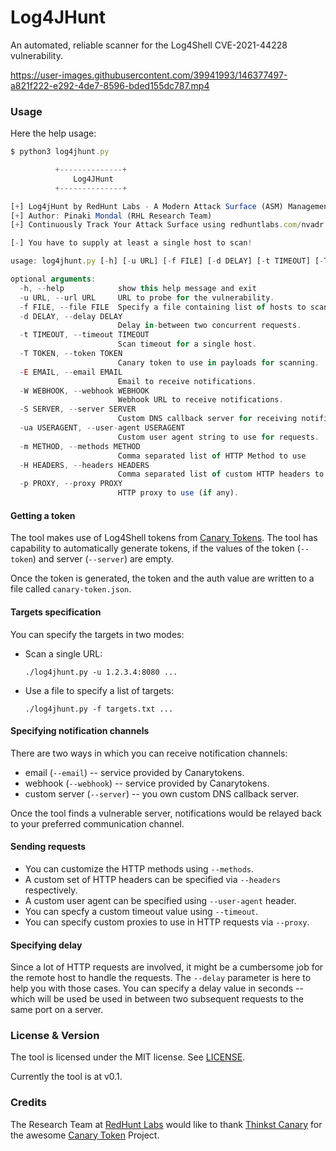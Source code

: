 # Log4JHunt
An automated, reliable scanner for the Log4Shell CVE-2021-44228 vulnerability.

https://user-images.githubusercontent.com/39941993/146377497-a821f222-e292-4de7-8596-bded155dc787.mp4

### Usage
Here the help usage:
```js
$ python3 log4jhunt.py

          +--------------+
              Log4JHunt
          +--------------+

[+] Log4jHunt by RedHunt Labs - A Modern Attack Surface (ASM) Management Company
[+] Author: Pinaki Mondal (RHL Research Team)
[+] Continuously Track Your Attack Surface using redhuntlabs.com/nvadr.

[-] You have to supply at least a single host to scan!

usage: log4jhunt.py [-h] [-u URL] [-f FILE] [-d DELAY] [-t TIMEOUT] [-T TOKEN] [-E EMAIL] [-W WEBHOOK] [-S SERVER] [-ua USERAGENT] [-m METHOD] [-H HEADERS] [-p PROXY]

optional arguments:
  -h, --help            show this help message and exit
  -u URL, --url URL     URL to probe for the vulnerability.
  -f FILE, --file FILE  Specify a file containing list of hosts to scan.
  -d DELAY, --delay DELAY
                        Delay in-between two concurrent requests.
  -t TIMEOUT, --timeout TIMEOUT
                        Scan timeout for a single host.
  -T TOKEN, --token TOKEN
                        Canary token to use in payloads for scanning.
  -E EMAIL, --email EMAIL
                        Email to receive notifications.
  -W WEBHOOK, --webhook WEBHOOK
                        Webhook URL to receive notifications.
  -S SERVER, --server SERVER
                        Custom DNS callback server for receiving notifications.
  -ua USERAGENT, --user-agent USERAGENT
                        Custom user agent string to use for requests.
  -m METHOD, --methods METHOD
                        Comma separated list of HTTP Method to use
  -H HEADERS, --headers HEADERS
                        Comma separated list of custom HTTP headers to use.
  -p PROXY, --proxy PROXY
                        HTTP proxy to use (if any).
```

#### Getting a token
The tool makes use of Log4Shell tokens from [Canary Tokens](https://canarytokens.org). The tool has capability to automatically generate tokens, if the values of the token (`--token`) and server (`--server`) are empty.

Once the token is generated, the token and the auth value are written to a file called `canary-token.json`.

#### Targets specification
You can specify the targets in two modes:
- Scan a single URL:
  ```
  ./log4jhunt.py -u 1.2.3.4:8080 ...
  ```
- Use a file to specify a list of targets:
  ```
  ./log4jhunt.py -f targets.txt ...
  ```

#### Specifying notification channels
There are two ways in which you can receive notification channels:
- email (`--email`) -- service provided by Canarytokens.
- webhook (`--webhook`) -- service provided by Canarytokens.
- custom server (`--server`) -- you own custom DNS callback server.

Once the tool finds a vulnerable server, notifications would be relayed back to your preferred communication channel.

#### Sending requests
- You can customize the HTTP methods using `--methods`.
- A custom set of HTTP headers can be specified via `--headers` respectively.
- A custom user agent can be specified using `--user-agent` header.
- You can specfy a custom timeout value using `--timeout`.
- You can specify custom proxies to use in HTTP requests via `--proxy`.

#### Specifying delay

Since a lot of HTTP requests are involved, it might be a cumbersome job for the remote host to handle the requests. The `--delay` parameter is here to help you with those cases. You can specify a delay value in seconds -- which will be used be used in between two subsequent requests to the same port on a server.

### License & Version
The tool is licensed under the MIT license. See [LICENSE](LICENSE).

Currently the tool is at v0.1.

### Credits
The Research Team at [RedHunt Labs](https://redhuntlabs.com) would like to thank [Thinkst Canary](https://canary.tools) for the awesome [Canary Token](https://canarytokens.org) Project.
